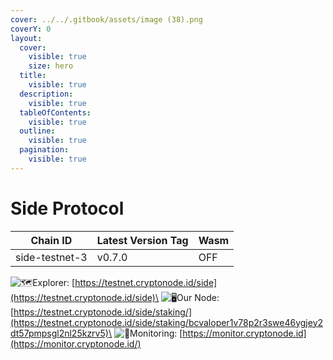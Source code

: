 ```yaml
---
cover: ../../.gitbook/assets/image (38).png
coverY: 0
layout:
  cover:
    visible: true
    size: hero
  title:
    visible: true
  description:
    visible: true
  tableOfContents:
    visible: true
  outline:
    visible: true
  pagination:
    visible: true
---
```


# Side Protocol

| Chain ID       | Latest Version Tag | Wasm |
| -------------- | ------------------ | ---- |
| side-testnet-3 | v0.7.0             | OFF  |

<img src="https://web.telegram.org/a/img-apple-64/1f5fa.png" alt="🗺️" data-size="line">Explorer: [https://testnet.cryptonode.id/side](https://testnet.cryptonode.id/side)\
<img src="https://web.telegram.org/a/img-apple-64/1f5a5.png" alt="🖥️" data-size="line">Our Node: [https://testnet.cryptonode.id/side/staking/](https://testnet.cryptonode.id/side/staking/bcvaloper1v78p2r3swe46ygjey2dt57pmpsgl2nl25kzrv5)\
<img src="https://web.telegram.org/a/img-apple-64/1f6a8.png" alt="🚨" data-size="line">Monitoring: [https://monitor.cryptonode.id](https://monitor.cryptonode.id/)
